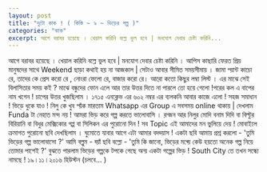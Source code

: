 ```yaml
---
layout: post
title: "দুটো কাক ! ( কিস্তি ~ ৯ ~ ভিড়ের গল্প )"
categories: "কাক"
excerpt: আগে বরাবর হয়েছে । খেয়াল করিনি বল্লে ভুল হবে | মনযোগ দেবার চেষ্টা করিনি...
---
```


আগে বরাবর হয়েছে । খেয়াল করিনি বল্লে ভুল হবে | মনযোগ দেবার চেষ্টা করিনি । আপিস কাছারি ফেরত প্রিয় মানুষদের সাথে Weekend ছাড়া কথাই হয় না আজকাল | সেটাও আবার সীমিত সময়সীমায় । জামা প্য়ান্ট কাচো রে, তাদের কে প্রেস করো রে , নোংরা ফেলো রে, বাজার করো রে। আরো কতো কিছুর লম্বা লিস্ট । এর মাঝে সেই বিলাসিতার সময় কই ?
মাঝে বন্ধুদের ফোন এলে আর তার উত্তর দিতে না পারলে তো হয়ে গেলো !পরের কল এ বাপের নাম খগেন ! চাপের উত্তর খুজছিলাম ।
১৭১৫ এনক্লেভ এর ৬০২ নম্বর এর ব্যলকনি আবার কাজে এলো ! সহজ সমাধান ! ভিড়ে ধুকে যাও ! নিলু কে খুব প্য়ঁক মারতাম Whatsapp এর Group এ সবসময় online থাকায় | দেখলাম Funda টা নেহাত মন্দ নয় ! আমরা ভিড় করে গল্প করতে ভালোবাসি । রন্জন আর নিলুর মোদি বনাম দিদি বা বিল্টুর বিরিয়ানি বা বিধুর মেক্সিকোর গপ্প বা সিলিকন এর পুরোনো দিন ! সব Topic এই আমাদের মন ভুলিয়ে দেয় !
মোবাইলে ক্রমাগত পুরোনো ছবি দেখছিলাম । ঘুমোতে যাবার আগে এটা আমার বদভ্য়াস !
একটা ছবি আমায় প্রশ্ন করলো - 'তুমি ভিড়ের গল্প ভালোবাসো ?'
আমি বল্লুম - হ্য়াঁ
ছবি বল্লো - 'তুমি কি জানো, ভিড়ের মধ্য়ে কেউ হয়তো অনেক গল্প নিয়ে তোমার পাশেই ?'
বুঝতে পারলাম ভিড়ের গল্পকে টপকে গেছে অন্য় একটা গল্পের ভিড় !
South City তে তখন সন্ধ্যে নামছে !
১৯।১১।২০১৬
হিউস্টন
(চলবে... )